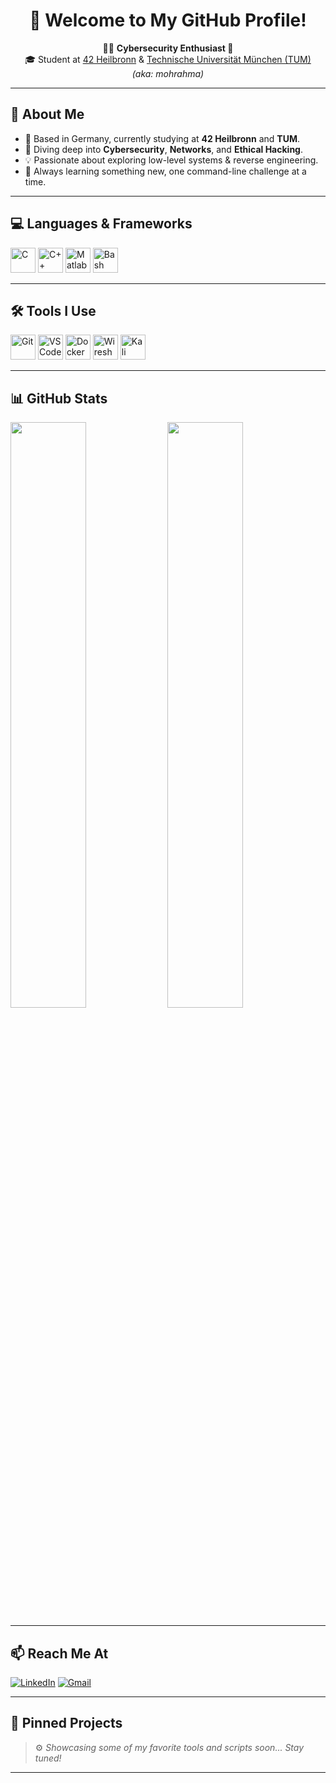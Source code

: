 <!-- README.md -->

<h1 align="center">👋 Welcome to My GitHub Profile!</h1>

<p align="center">
  🧑‍💻 <strong>Cybersecurity Enthusiast 🔐</strong><br>
  🎓 Student at <a href="https://www.42heilbronn.de/">42 Heilbronn</a> & <a href="https://www.tum.de/">Technische Universität München (TUM)</a><br>
  <em>(aka: mohrahma)</em>
</p>

---

## 🌟 About Me

- 📍 Based in Germany, currently studying at **42 Heilbronn** and **TUM**.
- 🌱 Diving deep into **Cybersecurity**, **Networks**, and **Ethical Hacking**.
- 💡 Passionate about exploring low-level systems & reverse engineering.
- 🧠 Always learning something new, one command-line challenge at a time.

---

## 💻 Languages & Frameworks

<p align="left">
  <img src="https://cdn.jsdelivr.net/gh/devicons/devicon/icons/c/c-original.svg" width="40" height="40" alt="C"/>
  <img src="https://cdn.jsdelivr.net/gh/devicons/devicon/icons/cplusplus/cplusplus-original.svg" width="40" height="40" alt="C++"/>
  <img src="https://cdn.jsdelivr.net/gh/devicons/devicon/icons/matlab/matlab-original.svg" width="40" height="40" alt="Matlab"/>
  <img src="https://cdn.jsdelivr.net/gh/devicons/devicon/icons/bash/bash-original.svg" width="40" height="40" alt="Bash"/>
</p>

---

## 🛠️ Tools I Use

<p align="left">
  <img src="https://cdn.jsdelivr.net/gh/devicons/devicon/icons/git/git-original.svg" width="40" height="40" alt="Git"/>
  <img src="https://cdn.jsdelivr.net/gh/devicons/devicon/icons/vscode/vscode-original.svg" width="40" height="40" alt="VSCode"/>
  <img src="https://cdn.jsdelivr.net/gh/devicons/devicon/icons/docker/docker-original.svg" width="40" height="40" alt="Docker"/>
  <img src="https://upload.wikimedia.org/wikipedia/commons/d/d5/Wireshark_icon.svg" width="40" height="40" alt="Wireshark"/>
  <img src="https://img.icons8.com/color/48/000000/kali-linux.png" width="40" height="40" alt="Kali Linux"/>
</p>


---

## 📊 GitHub Stats

<p align="left">
  <img src="https://github-readme-stats.vercel.app/api?username=mohrahma&show_icons=true&theme=radical" width="49%" />
  <img src="https://github-readme-streak-stats.herokuapp.com/?user=mohrahma&theme=radical" width="49%" />
</p>

<!-- ---

## 🚀 Fun Add-ons

- 🧩 Random Dev Quote:
  > _"Talk is cheap. Show me the code."_ — Linus Torvalds

- 🎯 Goal for 2025:  
  ✅ Get OSCP Certified  
  ✅ Contribute to 5+ Open Source Security Tools  
  ✅ Build my own Packet Sniffer from scratch  -->

---

## 📫 Reach Me At

[![LinkedIn](https://img.shields.io/badge/-LinkedIn-0A66C2?style=flat-square&logo=linkedin&logoColor=white)](https://de.linkedin.com/in/mohsin-rahman-4933842a5)
[![Gmail](https://img.shields.io/badge/-Email-D14836?style=flat-square&logo=gmail&logoColor=white)](mailto:mohsinaejazrahman@gmail.com)

---

## 📌 Pinned Projects

> ⚙️ _Showcasing some of my favorite tools and scripts soon... Stay tuned!_

---
